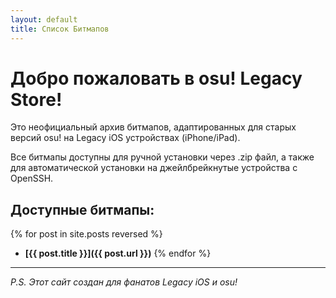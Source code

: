 ```yaml
---
layout: default
title: Список Битмапов
---
```


# Добро пожаловать в osu! Legacy Store!

Это неофициальный архив битмапов, адаптированных для старых версий osu! на Legacy iOS устройствах (iPhone/iPad).

Все битмапы доступны для ручной установки через .zip файл, а также для автоматической установки на джейлбрейкнутые устройства с OpenSSH.

## Доступные битмапы:

{% for post in site.posts reversed %}
- **[{{ post.title }}]({{ post.url }})**
{% endfor %}

---

*P.S. Этот сайт создан для фанатов Legacy iOS и osu!*
